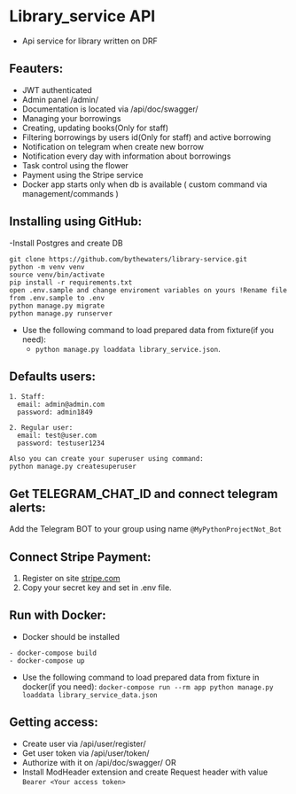 # Library_service API
- Api service for library written on DRF

## Feauters:
- JWT authenticated
- Admin panel /admin/
- Documentation is located via /api/doc/swagger/
- Managing your borrowings
- Creating, updating books(Only for staff) 
- Filtering borrowings by users id(Only for staff) and active borrowing
- Notification on telegram when create new borrow
- Notification every day with information about borrowings
- Task control using the flower
- Payment using the Stripe service
- Docker app starts only when db is available ( custom command via management/commands )

## Installing using GitHub:
-Install Postgres and create DB

```shell
git clone https://github.com/bythewaters/library-service.git
python -m venv venv
source venv/bin/activate
pip install -r requirements.txt
open .env.sample and change enviroment variables on yours !Rename file from .env.sample to .env
python manage.py migrate
python manage.py runserver
```
- Use the following command to load prepared data from fixture(if you need):
  - `python manage.py loaddata library_service.json`.

## Defaults users:
```
1. Staff:
  email: admin@admin.com
  password: admin1849

2. Regular user:
  email: test@user.com
  password: testuser1234
  
Also you can create your superuser using command:
python manage.py createsuperuser
```
## Get TELEGRAM_CHAT_ID and connect telegram alerts:
Add the Telegram BOT to your group using name `@MyPythonProjectNot_Bot`

## Connect Stripe Payment:
1. Register on site [stripe.com](https://www.stripe.com)
2. Copy your secret key and set in .env file.

## Run with Docker:
- Docker should be installed
```
- docker-compose build
- docker-compose up
```
- Use the following command to load prepared data from fixture in docker(if you need):
  `docker-compose run --rm app python manage.py loaddata library_service_data.json`

## Getting access:
- Create user via /api/user/register/
- Get user token via /api/user/token/
- Authorize with it on /api/doc/swagger/ OR 
- Install ModHeader extension and create Request header with value ```Bearer <Your access token>```
